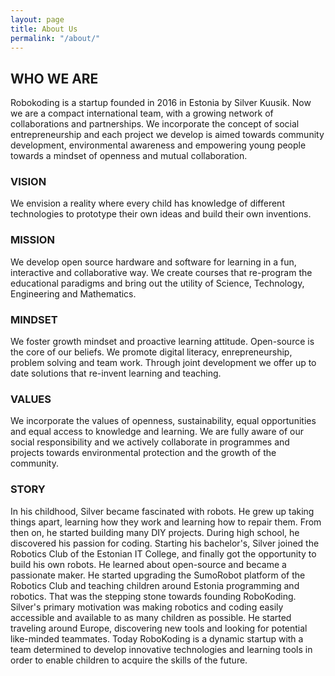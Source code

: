 ```yaml
---
layout: page
title: About Us
permalink: "/about/"
---
```


<!-- Content -->
<h2 id="content">WHO WE ARE</h2>
<p>Robokoding is a startup founded in 2016 in Estonia by Silver Kuusik. Now we are a compact international team, with a growing network of collaborations and partnerships. We incorporate the concept of social entrepreneurship and each project we develop is aimed towards community development, environmental awareness and empowering young people towards a mindset of openness and mutual collaboration.</p>
<div class="row">
	<div class="6u 12u$(small)">
		<h3>VISION</h3>
		<p>We envision a reality where every child has knowledge of different technologies to prototype their own ideas and build their own inventions.</p>
	</div>
	<div class="6u$ 12u$(small)">
		<h3>MISSION</h3>
		<p>We develop open source hardware and software for learning in a fun, interactive and collaborative way. We create courses that re-program the educational paradigms and bring out the utility of Science, Technology, Engineering and Mathematics.</p>
	</div>
	<!-- Break -->
	<div class="6u 12u$(medium)">
		<h3>MINDSET</h3>
		<p>We foster growth mindset and proactive learning attitude. Open-source is the core of our beliefs. We promote digital literacy, enrepreneurship, problem solving and team work. Through joint development we offer up to date solutions that re-invent learning and teaching.</p>
	</div>
	<div class="6u 12u$(medium)">
		<h3>VALUES</h3>
		<p>We incorporate the values of openness, sustainability, equal opportunities and equal access to knowledge and learning. We are fully aware of our social responsibility and we actively collaborate in programmes and projects towards environmental protection and the growth of the community.</p>
	</div>
	<div class="12u$ 12u$(medium)">
		<h3>STORY</h3>
		<p>In his childhood, Silver became fascinated with robots. He grew up taking things apart, learning how they work and learning how to repair them. From then on, he started building many DIY projects. During high school, he discovered his passion for coding. Starting his bachelor's, Silver joined the Robotics Club of the Estonian IT College, and finally got the opportunity to build his own robots. He learned about open-source and became a passionate maker. He started upgrading the SumoRobot platform of the Robotics Club and teaching children around Estonia programming and robotics. That was the stepping stone towards founding RoboKoding. Silver's primary motivation was making robotics and coding easily accessible and available to as many children as possible. He started traveling around Europe, discovering new tools and looking for potential like-minded teammates. Today RoboKoding is a dynamic startup with a team determined to develop innovative technologies and learning tools in order to enable children to acquire the skills of the future.</p>
	</div>
</div>

